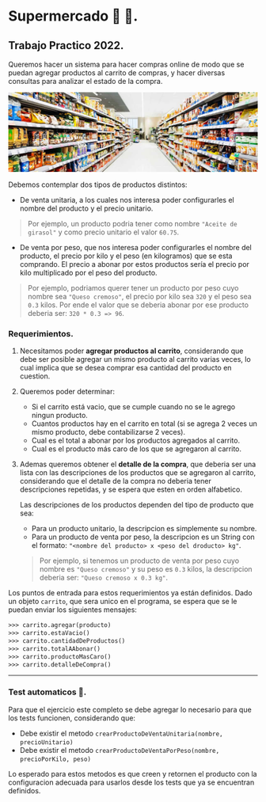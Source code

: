 # Supermercado 🛒 🍫.
## Trabajo Practico 2022.

Queremos hacer un sistema para hacer compras online de modo que se puedan agregar productos al carrito de compras, y hacer diversas consultas para analizar el estado de la compra.

![](Supermercado.jpg)

Debemos contemplar dos tipos de productos distintos:
- De venta unitaria, a los cuales nos interesa poder configurarles el nombre del producto y el precio unitario.<br>
> Por ejemplo, un producto podria tener como nombre ```"Aceite de girasol"``` y como precio unitario el valor ```60.75```.
- De venta por peso, que nos interesa poder configurarles el nombre del producto, el precio por kilo y el peso (en kilogramos) que se esta comprando. El precio a abonar por estos productos sería el precio por kilo multiplicado por el peso del producto.<br>
> Por ejemplo, podriamos querer tener un producto por peso cuyo nombre sea ```"Queso cremoso"```, el precio por kilo sea ```320``` y el peso sea ```0.3``` kilos. Por ende el valor que se deberia abonar por ese producto deberia ser: ```320 * 0.3 => 96```.

### Requerimientos.
1. Necesitamos poder **agregar productos al carrito**, considerando que debe ser posible agregar un mismo producto al carrito varias veces, lo cual implica que se desea comprar esa cantidad del producto en cuestion.

2. Queremos poder determinar:
    - Si el carrito está vacio, que se cumple cuando no se le agrego ningun producto.
    - Cuantos productos hay en el carrito en total (si se agrega 2 veces un mismo producto, debe contabilizarse 2 veces).
    - Cual  es el total a abonar por los productos agregados al carrito.
    - Cual es el producto más caro de los que se agregaron al carrito.

3. Ademas queremos obtener el **detalle de la compra**, que deberia ser una lista con las descripciones de los productos que se agregaron al carrito, considerando que el detalle de la compra no deberia tener descripciones repetidas, y se espera que esten en orden alfabetico.

    Las descripciones de los productos dependen del tipo de producto que sea:

    - Para un producto unitario, la descripcion es simplemente su nombre.
    - Para un producto de venta por peso, la descripcion es un String con el formato: ```"<nombre del producto> x <peso del droducto> kg"```.

    > Por ejemplo, si tenemos un producto de venta por peso cuyo nombre es ```"Queso cremoso"``` y su peso es ```0.3``` kilos, la descripcion deberia ser: ```"Queso cremoso x 0.3 kg"```.

Los puntos de entrada para estos requerimientos ya están definidos. Dado un objeto ```carrito```, que sera unico en el programa, se espera que se le puedan enviar los siguientes mensajes:
```
>>> carrito.agregar(producto)
>>> carrito.estaVacio()
>>> carrito.cantidadDeProductos()
>>> carrito.totalAAbonar()
>>> carrito.productoMasCaro()
>>> carrito.detalleDeCompra()
```
___
### Test automaticos 🧪.
Para que el ejercicio este completo se debe agregar lo necesario para que los tests funcionen, considerando que:

- Debe existir el metodo ```crearProductoDeVentaUnitaria(nombre, precioUnitario)```
- Debe existir el metodo ```crearProductoDeVentaPorPeso(nombre, precioPorKilo, peso)```

Lo esperado para estos metodos es que creen y retornen el producto con la configuracion adecuada para usarlos desde los tests que ya se encuentran definidos.